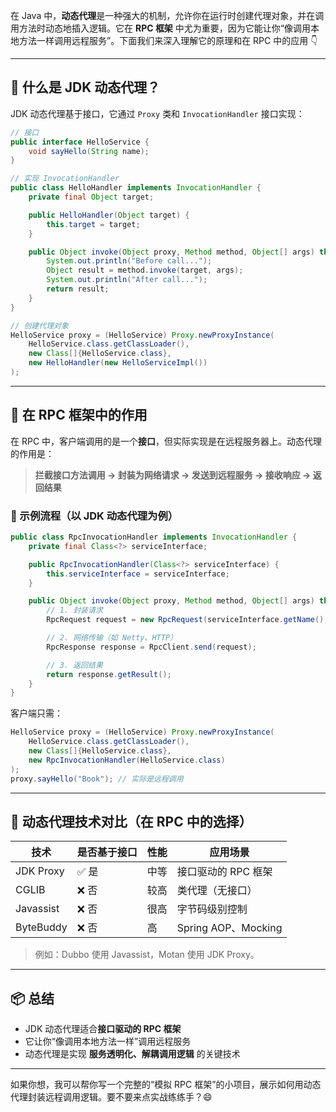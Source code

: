 在 Java 中，**动态代理**是一种强大的机制，允许你在运行时创建代理对象，并在调用方法时动态地插入逻辑。它在 **RPC 框架** 中尤为重要，因为它能让你“像调用本地方法一样调用远程服务”。下面我们来深入理解它的原理和在 RPC 中的应用 👇

---

## 🧠 什么是 JDK 动态代理？

JDK 动态代理基于接口，它通过 `Proxy` 类和 `InvocationHandler` 接口实现：

```java
// 接口
public interface HelloService {
    void sayHello(String name);
}

// 实现 InvocationHandler
public class HelloHandler implements InvocationHandler {
    private final Object target;

    public HelloHandler(Object target) {
        this.target = target;
    }

    public Object invoke(Object proxy, Method method, Object[] args) throws Throwable {
        System.out.println("Before call...");
        Object result = method.invoke(target, args);
        System.out.println("After call...");
        return result;
    }
}

// 创建代理对象
HelloService proxy = (HelloService) Proxy.newProxyInstance(
    HelloService.class.getClassLoader(),
    new Class[]{HelloService.class},
    new HelloHandler(new HelloServiceImpl())
);
```

---

## 🚀 在 RPC 框架中的作用

在 RPC 中，客户端调用的是一个**接口**，但实际实现是在远程服务器上。动态代理的作用是：

> **拦截接口方法调用 → 封装为网络请求 → 发送到远程服务 → 接收响应 → 返回结果**

### 🧩 示例流程（以 JDK 动态代理为例）

```java
public class RpcInvocationHandler implements InvocationHandler {
    private final Class<?> serviceInterface;

    public RpcInvocationHandler(Class<?> serviceInterface) {
        this.serviceInterface = serviceInterface;
    }

    public Object invoke(Object proxy, Method method, Object[] args) throws Throwable {
        // 1. 封装请求
        RpcRequest request = new RpcRequest(serviceInterface.getName(), method.getName(), args);

        // 2. 网络传输（如 Netty、HTTP）
        RpcResponse response = RpcClient.send(request);

        // 3. 返回结果
        return response.getResult();
    }
}
```

客户端只需：

```java
HelloService proxy = (HelloService) Proxy.newProxyInstance(
    HelloService.class.getClassLoader(),
    new Class[]{HelloService.class},
    new RpcInvocationHandler(HelloService.class)
);
proxy.sayHello("Book"); // 实际是远程调用
```

---

## 🧪 动态代理技术对比（在 RPC 中的选择）

| 技术        | 是否基于接口 | 性能  | 应用场景               |
| --------- | ------ | --- | ------------------ |
| JDK Proxy | ✅ 是    | 中等  | 接口驱动的 RPC 框架       |
| CGLIB     | ❌ 否    | 较高  | 类代理（无接口）           |
| Javassist | ❌ 否    | 很高  | 字节码级别控制            |
| ByteBuddy | ❌ 否    | 高   | Spring AOP、Mocking |

> 例如：Dubbo 使用 Javassist，Motan 使用 JDK Proxy。

---

## 📦 总结

- JDK 动态代理适合**接口驱动的 RPC 框架**
- 它让你“像调用本地方法一样”调用远程服务
- 动态代理是实现 **服务透明化、解耦调用逻辑** 的关键技术

---

如果你想，我可以帮你写一个完整的“模拟 RPC 框架”的小项目，展示如何用动态代理封装远程调用逻辑。要不要来点实战练练手？😄